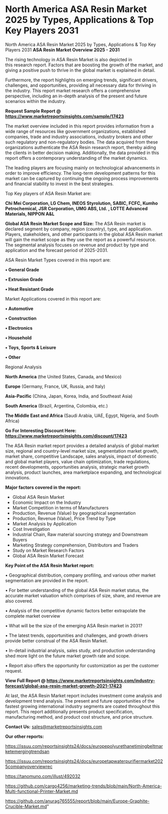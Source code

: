 # North America ASA Resin Market 2025 by Types, Applications & Top Key Players 2031
North America ASA Resin Market 2025 by Types, Applications & Top Key Players 2031
<Strong> ASA Resin Market Overview 2025 - 2031</strong>

The rising technology in ASA Resin Market is also depicted in this research report. Factors that are boosting the growth of the market, and giving a positive push to thrive in the global market is explained in detail.

Furthermore, the report highlights on emerging trends, significant drivers, challenges, and opportunities, providing all necessary data for thriving in the industry. This report market research offers a comprehensive perspective, including an in-depth analysis of the present and future scenarios within the industry.

<strong>Request Sample Report @ <a href=https://www.marketreportsinsights.com/sample/17423>https://www.marketreportsinsights.com/sample/17423</a></strong>

The market overview included in this report provides information from a wide range of resources like government organizations, established companies, trade and industry associations, industry brokers and other such regulatory and non-regulatory bodies. The data acquired from these organizations authenticate the ASA Resin research report, thereby aiding the clients in better decision making. Additionally, the data provided in this report offers a contemporary understanding of the market dynamics.

The leading players are focusing mainly on technological advancements in order to improve efficiency. The long-term development patterns for this market can be captured by continuing the ongoing process improvements and financial stability to invest in the best strategies.

Top Key players of ASA Resin Market are:

<strong>Chi Mei Corporation, LG Chem, INEOS Styrolution, SABIC, FCFC, Kumho Petrochemical, JSR Corporation, UMG ABS, Ltd. , LOTTE Advanced Materials, NIPPON A&L</strong>

<strong><b>Global ASA Resin Market Scope and Size:</b></strong>
The ASA Resin market is declared segment by company, region (country), type, and application. Players, stakeholders, and other participants in the global ASA Resin market will gain the market scope as they use the report as a powerful resource. The segmental analysis focuses on revenue and product by type and application and the forecast period of 2025-2031.

ASA Resin Market Types covered in this report are:

<strong>• General Grade

• Extrusion Grade

• Heat Resistant Grade</strong>

Market Applications covered in this report are:

<strong>• Automotive

• Construction

• Electronics

• Household

• Toys, Sports & Leisure

• Other</strong> 

Regional Analysis

<strong>North America</strong> (the United States, Canada, and Mexico)

<strong>Europe</strong> (Germany, France, UK, Russia, and Italy)

<strong>Asia-Pacific</strong> (China, Japan, Korea, India, and Southeast Asia)

<strong>South America</strong> (Brazil, Argentina, Colombia, etc.)

<strong>The Middle East and Africa</strong> (Saudi Arabia, UAE, Egypt, Nigeria, and South Africa)

<strong>Go For Interesting Discount Here: <a href=https://www.marketreportsinsights.com/discount/17423>https://www.marketreportsinsights.com/discount/17423</a></strong>

The ASA Resin market report provides a detailed analysis of global market size, regional and country-level market size, segmentation market growth, market share, competitive Landscape, sales analysis, impact of domestic and global market players, value chain optimization, trade regulations, recent developments, opportunities analysis, strategic market growth analysis, product launches, area marketplace expanding, and technological innovations.

<strong><b>Major factors covered in the report:</b></strong>
<ul>
  <li>Global ASA Resin Market </li>
  <li>Economic Impact on the Industry</li>
  <li>Market Competition in terms of Manufacturers</li>
  <li>Production, Revenue (Value) by geographical segmentation</li>
  <li>Production, Revenue (Value), Price Trend by Type</li>
  <li>Market Analysis by Application</li>
  <li>Cost Investigation</li>
  <li>Industrial Chain, Raw material sourcing strategy and Downstream Buyers</li>
  <li>Marketing Strategy comprehension, Distributors and Traders</li>
  <li>Study on Market Research Factors</li>
  <li>Global ASA Resin Market Forecast</li>
</ul>

<strong><b>Key Point of the ASA Resin Market report:</b></strong>

• Geographical distribution, company profiling, and various other market segmentation are provided in the report.

• For better understanding of the global ASA Resin market status, the accurate market valuation which comprises of size, share, and revenue are also covered.

• Analysis of the competitive dynamic factors better extrapolate the complete market overview

• What will be the size of the emerging ASA Resin market in 2031?

• The latest trends, opportunities and challenges, and growth drivers provide better construal of the ASA Resin Market.

• In-detail industrial analysis, sales study, and production understanding shed more light on the future market growth rate and scope.

• Report also offers the opportunity for customization as per the customer request.

<strong><b>View Full Report @ <a href=https://www.marketreportsinsights.com/industry-forecast/global-asa-resin-market-growth-2021-17423>https://www.marketreportsinsights.com/industry-forecast/global-asa-resin-market-growth-2021-17423</a></b></strong>


At last, the ASA Resin Market report includes investment come analysis and development trend analysis. The present and future opportunities of the fastest growing international industry segments are coated throughout this report. This report additionally presents product specification, manufacturing method, and product cost structure, and price structure.

<strong>Contact Us:</strong>
sales@marketreportsinsights.com

<strong>Our other reports:</strong>

<a href=https://issuu.com/reportsinsights24/docs/europepolyurethanetimingbeltmarketemergingtrendsan>https://issuu.com/reportsinsights24/docs/europepolyurethanetimingbeltmarketemergingtrendsan</a>

<a href=https://issuu.com/reportsinsights24/docs/europetapwaterpurifiermarket2025companyoverviewrec>https://issuu.com/reportsinsights24/docs/europetapwaterpurifiermarket2025companyoverviewrec</a>

<a href=https://tanomuno.com/illust/492032>https://tanomuno.com/illust/492032</a>

<a href=https://github.com/cargo4256/marketing-trends/blob/main/North-America-Multi-functional-Printer-Market.md>https://github.com/cargo4256/marketing-trends/blob/main/North-America-Multi-functional-Printer-Market.md</a>

<a href=https://github.com/anurag765555/report/blob/main/Europe-Graphite-Crucible-Market.md>https://github.com/anurag765555/report/blob/main/Europe-Graphite-Crucible-Market.md</a>"
